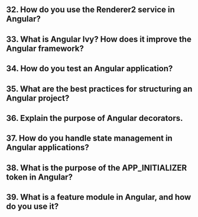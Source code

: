 ## 32. How do you use the Renderer2 service in Angular?
## 33. What is Angular Ivy? How does it improve the Angular framework?
## 34. How do you test an Angular application?
## 35. What are the best practices for structuring an Angular project?
## 36. Explain the purpose of Angular decorators.
## 37. How do you handle state management in Angular applications?
## 38. What is the purpose of the APP_INITIALIZER token in Angular?
## 39. What is a feature module in Angular, and how do you use it?